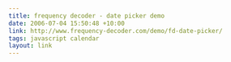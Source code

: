 ```yaml
---
title: frequency decoder - date picker demo
date: 2006-07-04 15:50:48 +10:00
link: http://www.frequency-decoder.com/demo/fd-date-picker/
tags: javascript calendar
layout: link
---
```

